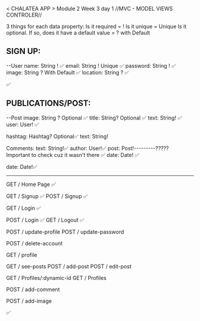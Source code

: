 <!-- @format -->

< CHALATEA APP > Module 2 Week 3 day 1
//MVC - MODEL VIEWS CONTROLER//

3 things for each data property:
Is it required = !
Is it unique = Unique
Is it optional. If so, does it have a default value = ? with Default

## SIGN UP:

--User
name: String ! ✅
email: String ! Unique ✅
password: String ! ✅
image: String ? With Default ✅
location: String ? ✅

<!-- socialMedias: ['linkedin', 'github', 'twitter']? = [] we will decide it later on--> ✅

<!-- jobTitle: String?
cohort: String?
slack: String?
personalSite: String?
jobLocation: String? -->

## PUBLICATIONS/POST:

--Post
image: String ? Optional ✅
title: String? Optional ✅
text: String! ✅
user: User! ✅

hashtag: Hashtag? Optional✅
text: String!

Comments:
text: String!✅
author: User!✅
post: Post!---------????? Important to check cuz it wasn't there ✅
date: Date! ✅

date: Date!✅

---

GET / Home Page ✅

GET / Signup ✅
POST / Signup ✅

<!-- - Martes, 28.09 Done until line 112 GET and POST --Signup-- -->

GET / Login ✅

<!-- - Jueves, 30.09 Done Log in and Log Out. -- -->

POST / Login ✅
GET / Logout ✅

POST / update-profile
POST / update-password

POST / delete-account

GET / profile

GET / see-posts
POST / add-post
POST / edit-post

GET / Profiles/:dynamic-id
GET / Profiles

POST / add-comment

POST / add-image

<!-- GET / map-view IS IT  NECEESSARY????-->

✅

<!-- TODO'S

- Styling de ICON BRAND in Layout.hbs and NavBar
- Styling the SIGNUP hbs with the BOOTSTRAP FORM ✅
- Create folder Profile and their files Home profile, update password and update profile.
- Home Page design with functionality and linking the API.
- Design: Photo searching, Brand design, color consistency.
-->
